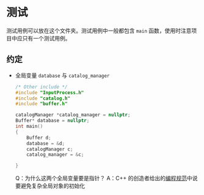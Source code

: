 # 测试
测试用例可以放在这个文件夹。测试用例中一般都包含 `main` 函数，使用时注意项目中应只有一个测试用例。
## 约定

- 全局变量 `database` 与 `catalog_manager`

  ```c++
  /* Other include */
  #include "InputProcess.h"
  #include "catalog.h"
  #include "buffer.h"
  
  catalogManager *catalog_manager = nullptr;
  Buffer* database = nullptr;
  int main()
  {
      Buffer d;
      database = &d;
      catalogManager c;
      catalog_manager = &c;
  
  }
  ```

  Q：为什么这两个全局变量要是指针？ A：C++ 的创造者给出的[编程规范](https://docs.microsoft.com/zh-cn/visualstudio/code-quality/c26426?f1url=https%3A%2F%2Fmsdn.microsoft.com%2Fquery%2Fdev15.query%3FappId%3DDev15IDEF1%26l%3DZH-CN%26k%3Dk(C26426)%26rd%3Dtrue)中说要避免复杂全局对象的初始化 
